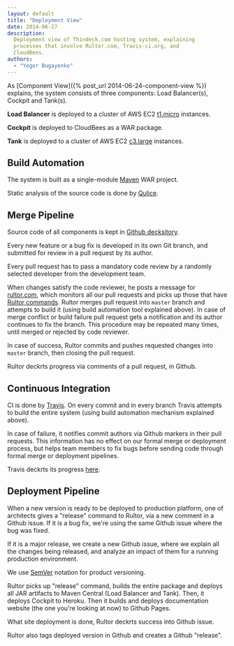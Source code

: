 ```yaml
---
layout: default
title: "Deployment View"
date: 2014-06-27
description:
  Deployment view of Thindeck.com hosting system, explaining
  processes that involve Rultor.com, Travis-ci.org, and
  CloudBees.
authors:
  - "Yegor Bugayenko"
---
```


As [Component View]({% post_url 2014-06-24-component-view %})
explains, the system consists of three components:
Load Balancer(s), Cockpit and Tank(s).

**Load Balancer** is deployed to a cluster of AWS EC2
[t1.micro](http://aws.amazon.com/ec2/instance-types/)
instances.

**Cockpit** is deployed to CloudBees as a WAR package.

**Tank** is deployed to a cluster of AWS EC2
[c3.large](http://aws.amazon.com/ec2/instance-types/)
instances.

## Build Automation

The system is built as a single-module
[Maven](http://maven.apache.org/) WAR project.

Static analysis of the source code is done by
[Qulice](http://www.qulice.com).

## Merge Pipeline

Source code of all components is kept in
[Github decksitory](https://github.com/yegor256/thindeck).

Every new feature or a bug fix is developed in its own Git branch,
and submitted for review in a pull request by its author.

Every pull request has to pass a mandatory code review by a randomly
selected developer from the development team.

When changes satisfy the code reviewer, he posts a message for
[rultor.com](http://www.rultor.com), which monitors all our pull requests and
picks up those that have [Rultor commands](http://doc.rultor.com/commands.html).
Rultor merges pull request into `master` branch and attempts to build it (using build automation
tool explained above). In case of merge conflict or build failure
pull request gets a notification and its author continues to fix the branch.
This procedure may be repeated many times, until merged or rejected
by code reviewer.

In case of success, Rultor commits and pushes requested changes
into `master` branch, then closing the pull request.

Rultor deckrts progress via comments of a pull request, in Github.

## Continuous Integration

CI is done by [Travis](http://www.travis-ci.org).
On every commit and in every branch Travis attempts to build the entire
system (using build automation mechanism explained above).

In case of failure, it notifies commit authors via Github markers
in their pull requests. This information has no effect on
our formal merge or deployment process, but helps team members
to fix bugs before sending code through formal merge or
deployment pipelines.

Travis deckrts its progress [here](https://travis-ci.org/yegor256/thindeck).

## Deployment Pipeline

When a new version is ready to be deployed to production
platform, one of architects gives a "release" command to Rultor,
via a new comment in a Github issue. If it is a bug fix, we're using
the same Github issue where the bug was fixed.

If it is a major release, we create a new Github issue, where we explain
all the changes being released, and analyze an impact of them
for a running production environment.

We use [SemVer](http://www.semver.org) notation for product versioning.

Rultor picks up "release" command, builds the entire package and deploys
all JAR artifacts to Maven Central (Load Balancer and Tank). Then,
it deploys Cockpit to Heroku. Then it builds and deploys
documentation website (the one you're looking at now) to Github Pages.

What site deployment is done, Rultor deckrts success into Github issue.

Rultor also tags deployed version in Github and creates a Github "release".
